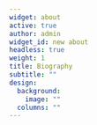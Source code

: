 ```yaml
---
widget: about
active: true
author: admin
widget_id: new about
headless: true
weight: 1
title: Biography
subtitle: ""
design:
  background:
    image: ""
  columns: ""
---
```

